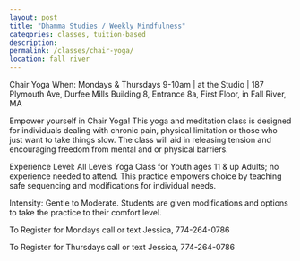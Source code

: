 ```yaml
---
layout: post
title: "Dhamma Studies / Weekly Mindfulness"
categories: classes, tuition-based
description:
permalink: /classes/chair-yoga/
location: fall river
---
```

Chair Yoga 
When: Mondays & Thursdays 9-10am | at the Studio | 187 Plymouth Ave, Durfee Mills Building 8, Entrance 8a, First Floor, in Fall River, MA

Empower yourself in Chair Yoga! This yoga and meditation class is designed for individuals dealing with chronic pain, physical limitation or those who just want to take things slow. The class will aid in releasing tension and encouraging freedom from mental and or physical barriers.

Experience Level: All Levels Yoga Class for Youth ages 11 & up Adults; no experience needed to attend. This practice empowers choice by teaching safe sequencing and modifications for individual needs.

Intensity: Gentle to Moderate. Students are given modifications and options to take the practice to their comfort level.

To Register for Mondays call or text Jessica, 774-264-0786

To Register for Thursdays call or text Jessica, 774-264-0786 
